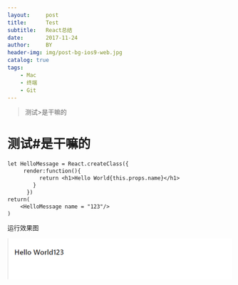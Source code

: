 ```yaml
---
layout:     post
title:      Test
subtitle:   React总结
date:       2017-11-24
author:     BY
header-img: img/post-bg-ios9-web.jpg
catalog: true
tags:
    - Mac
    - 终端
    - Git
---
```


>测试>是干嘛的

# 测试#是干嘛的
    let HelloMessage = React.createClass({
         render:function(){
              return <h1>Hello World{this.props.name}</h1>
            }
          })
    return(
        <HelloMessage name = "123"/>
    )

运行效果图

![alt text](img/react-20171124-001.png)

